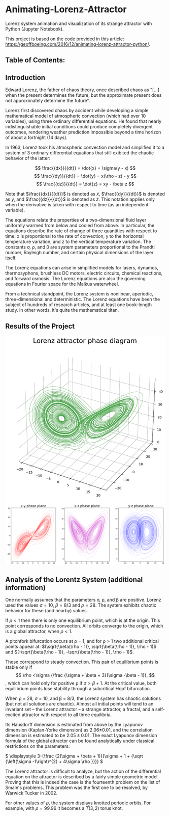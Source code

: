 # Animating-Lorenz-Attractor
Lorenz system animation and visualization of its strange attractor with Python (Jupyter Notebook). 

This project is based on the code provided in this article: https://geoffboeing.com/2016/12/animating-lorenz-attractor-python/.

Table of Contents: 
- 
## Introduction
Edward Lorenz, the father of chaos theory, once described chaos as "[...] when the present determines the future, but the approximate present does not approximately determine the future". 

Lorenz first discovered chaos by accident while developing a simple mathematical model of atmospheric convection (which had over 10 variables), using three ordinary differential equations. He found that nearly indistinguishable initial conditions could produce completely divergent outcomes, rendering weather prediction impossible beyond a time horizon of about a fortnight (14 days).

In 1963, Lorenz took his atmospheric convection model and simplified it to a system of 3 ordinary differential equations that still exibited the chaotic behavior of the latter:

$$
\frac{{dx}}{{dt}} = \dot{x} = \sigma(y - x)
$$
$$
\frac{{dy}}{{dt}} = \dot{y} = x(\rho - z) - y
$$
$$
\frac{{dz}}{{dt}} = \dot{z} = xy - \beta z
$$

Note that $\frac{{dx}}{{dt}}$ is denoted as $\dot{x}$, $\frac{{dy}}{{dt}}$ is denoted as $\dot{y}$, and $\frac{{dz}}{{dt}}$ is denoted as $\dot{z}$. This notation applies only when the derivative is taken with respect to time (as an independent variable). 

The equations relate the properties of a two-dimensional fluid layer uniformly warmed from below and cooled from above. In particular, the equations describe the rate of change of three quantities with respect to time: x is proportional to the rate of convection, y to the horizontal temperature variation, and z to the vertical temperature variation. The constants σ, ρ, and β are system parameters proportional to the Prandtl number, Rayleigh number, and certain physical dimensions of the layer itself.

The Lorenz equations can arise in simplified models for lasers, dynamos, thermosyphons, brushless DC motors, electric circuits, chemical reactions, and forward osmosis. The Lorenz equations are also the governing equations in Fourier space for the Malkus waterwheel.

From a technical standpoint, the Lorenz system is nonlinear, aperiodic, three-dimensional and deterministic. The Lorenz equations have been the subject of hundreds of research articles, and at least one book-length study. In other words, it's quite the mathematical titan. 

## Results of the Project
![3D Phase Space Plot](/images/lorenz-attractor-3d.png)
![2D Slices of the 3D Phase Space Plot](/images/lorenz-attractor-phase-plane.png)

## Analysis of the Lorentz System (additional information)
One normally assumes that the parameters σ, ρ, and β are positive. Lorenz used the values $\sigma = 10$, $\beta = 8/3$ and $\rho = 28$. The system exhibits chaotic behavior for these (and nearby) values.

If $\rho < 1$ then there is only one equilibrium point, which is at the origin. This point corresponds to no convection. All orbits converge to the origin, which is a global attractor, when $\rho < 1$.

A pitchfork bifurcation occurs at ρ = 1, and for ρ > 1 two additional critical points appear at: 
$(\sqrt{\beta(\rho - 1)}, \sqrt{\beta(\rho - 1)}, \rho - 1)$ and $(-\sqrt{\beta(\rho - 1)}, -\sqrt{\beta(\rho - 1)}, \rho - 1)$. 

These correspond to steady convection. This pair of equilibrium points is stable only if
$$
\rho <\sigma {\frac {\sigma + \beta + 3}{\sigma -\beta - 1}},
$$,
which can hold only for positive ρ if $\sigma > \beta + 1$. At the critical value, both equilibrium points lose stability through a subcritical Hopf bifurcation.

When ρ = 28, σ = 10, and β = 8/3, the Lorenz system has chaotic solutions (but not all solutions are chaotic). Almost all initial points will tend to an invariant set – the Lorenz attractor – a strange attractor, a fractal, and a self-excited attractor with respect to all three equilibria. 

Its Hausdorff dimension is estimated from above by the Lyapunov dimension (Kaplan-Yorke dimension) as 2.06±0.01, and the correlation dimension is estimated to be $2.05±0.01$. The exact Lyapunov dimension formula of the global attractor can be found analytically under classical restrictions on the parameters:

$ \displaystyle 3-{\frac {2(\sigma + \beta + 1)}{\sigma + 1 + {\sqrt {\left(\sigma -1\right)^{2} + 4\sigma \rho }}}} $

The Lorenz attractor is difficult to analyze, but the action of the differential equation on the attractor is described by a fairly simple geometric model. Proving that this is indeed the case is the fourteenth problem on the list of Smale's problems. This problem was the first one to be resolved, by Warwick Tucker in 2002.

For other values of $\rho$, the system displays knotted periodic orbits. For example, with $\rho = 99.96$ it becomes a $T(3,2)$ torus knot.